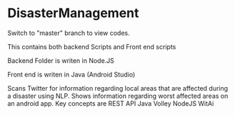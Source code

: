 # DisasterManagement
Switch to "master" branch to view codes.

This contains both backend Scripts and Front end scripts

Backend Folder is writen in Node.JS

Front end is writen in Java (Android Studio)

Scans Twitter for information regarding local areas that are affected during a disaster using NLP. Shows information regarding worst affected areas on an android app.
Key concepts are REST API Java Volley NodeJS WitAi
